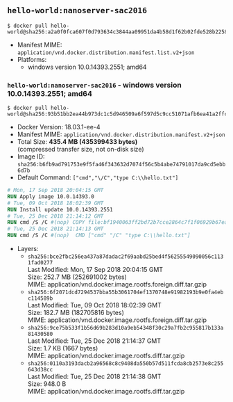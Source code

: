 ## `hello-world:nanoserver-sac2016`

```console
$ docker pull hello-world@sha256:a2a0f0fca607f0d793634c3844aa09951da4b58d1f62b02fde528b2258db595b
```

-	Manifest MIME: `application/vnd.docker.distribution.manifest.list.v2+json`
-	Platforms:
	-	windows version 10.0.14393.2551; amd64

### `hello-world:nanoserver-sac2016` - windows version 10.0.14393.2551; amd64

```console
$ docker pull hello-world@sha256:93b51bb2ea44b973dc1c5d946509a6f597d5c9cc51071afb6ea41a2ffc417142
```

-	Docker Version: 18.03.1-ee-4
-	Manifest MIME: `application/vnd.docker.distribution.manifest.v2+json`
-	Total Size: **435.4 MB (435399433 bytes)**  
	(compressed transfer size, not on-disk size)
-	Image ID: `sha256:b6fb9ad791753e9f5fa46f343632d7074f56c5b4abe74791017da9cd5ebb6d7b`
-	Default Command: `["cmd","\/C","type C:\\hello.txt"]`

```dockerfile
# Mon, 17 Sep 2018 20:04:15 GMT
RUN Apply image 10.0.14393.0
# Tue, 09 Oct 2018 18:02:39 GMT
RUN Install update 10.0.14393.2551
# Tue, 25 Dec 2018 21:14:12 GMT
RUN cmd /S /C #(nop) COPY file:bf1940063ff2bd72b7cce2864c7f1f06929b67ea8e10de35360ba460ae1f5345 in C: 
# Tue, 25 Dec 2018 21:14:13 GMT
RUN cmd /S /C #(nop)  CMD ["cmd" "/C" "type C:\\hello.txt"]
```

-	Layers:
	-	`sha256:bce2fbc256ea437a87dadac2f69aabd25bed4f56255549090056c1131fad0277`  
		Last Modified: Mon, 17 Sep 2018 20:04:15 GMT  
		Size: 252.7 MB (252691002 bytes)  
		MIME: application/vnd.docker.image.rootfs.foreign.diff.tar.gzip
	-	`sha256:6f2071dcd7294537bba55b3061704ef1370748e91982193b9e0fa4ebc114589b`  
		Last Modified: Tue, 09 Oct 2018 18:02:39 GMT  
		Size: 182.7 MB (182705816 bytes)  
		MIME: application/vnd.docker.image.rootfs.foreign.diff.tar.gzip
	-	`sha256:9ce75b533f1b56d69b283d10a9eb54348f30c29a7fb2c955817b133a81430580`  
		Last Modified: Tue, 25 Dec 2018 21:14:37 GMT  
		Size: 1.7 KB (1667 bytes)  
		MIME: application/vnd.docker.image.rootfs.diff.tar.gzip
	-	`sha256:0110a3193dacb2a96568c8c9408da550b57d511fcda8cb2573e8c255643d38cc`  
		Last Modified: Tue, 25 Dec 2018 21:14:38 GMT  
		Size: 948.0 B  
		MIME: application/vnd.docker.image.rootfs.diff.tar.gzip
